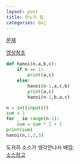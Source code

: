```yaml
---
layout: post
title: 하노이 탑
categories: boj
---
```



[문재](https://www.acmicpc.net/problem/11729)

[영상참조](https://m.youtube.com/watch?v=FYCGV6F1NuY)

```python
def hanoi(n,a,b,c):
    if n == 1:
        print(a,c)
    else:
        hanoi(n-1,a,c,b)
        print(a,c)
        hanoi(n-1,b,a,c)

n = int(input())
sum = 1
for _ in range(n-1):
    sum = sum * 2 + 1
print(sum)
hanoi(n,1,2,3)
```

도저히 소스가 생각안나서 배낌;<br>
[소스참고](https://pacific-ocean.tistory.com/119)